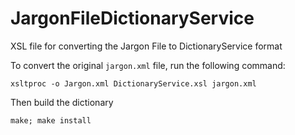 # JargonFileDictionaryService
XSL file for converting the Jargon File to DictionaryService format

To convert the original `jargon.xml` file, run the following command:
```
xsltproc -o Jargon.xml DictionaryService.xsl jargon.xml
```

Then build the dictionary
```
make; make install
```
